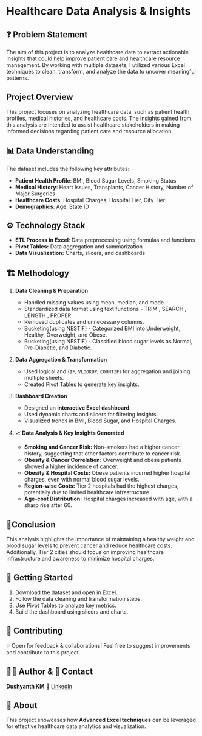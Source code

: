 # Healthcare Data Analysis & Insights

## ❓ Problem Statement
The aim of this project is to analyze healthcare data to extract actionable insights that could help improve patient care and healthcare resource management. By working with multiple datasets, I utilized various Excel techniques to clean, transform, and analyze the data to uncover meaningful patterns.

## Project Overview
This project focuses on analyzing healthcare data, such as patient health profiles, medical histories, and healthcare costs. The insights gained from this analysis are intended to assist healthcare stakeholders in making informed decisions regarding patient care and resource allocation.

## 📊 Data Understanding
The dataset includes the following key attributes:
- **Patient Health Profile**: BMI, Blood Sugar Levels, Smoking Status
- **Medical History**: Heart Issues, Transplants, Cancer History, Number of Major Surgeries
- **Healthcare Costs**: Hospital Charges, Hospital Tier, City Tier
- **Demographics**: Age, State ID

## ⚙️ Technology Stack
- **ETL Process in Excel**: Data preprocessing using formulas and functions
- **Pivot Tables:** Data aggregation and summarization
- **Data Visualization:** Charts, slicers, and dashboards

## 🏗️ Methodology
1. **Data Cleaning & Preparation**
   - Handled missing values using mean, median, and mode.
   - Standardized data format using text functions - TRIM , SEARCH , LENGTH , PROPER  
   - Removed duplicates and unnecessary columns.
   - Bucketing(using NESTIF) - Categorized BMI into Underweight, Healthy, Overweight, and Obese.
   - Bucketing(using NESTIF) - Classified blood sugar levels as Normal, Pre-Diabetic, and Diabetic.
   
2. **Data Aggregation & Transformation**
   - Used logical and (`IF`, `VLOOKUP`, `COUNTIF`) for aggregation and joining multiple sheets.
   - Created Pivot Tables to generate key insights.
  
3. **Dashboard Creation**
   - Designed an **interactive Excel dashboard**.
   - Used dynamic charts and slicers for filtering insights.
   - Visualized trends in BMI, Blood Sugar, and Hospital Charges.

4. **📈 Data Analysis & Key Insights Generated**
   - **Smoking and Cancer Risk:** Non-smokers had a higher cancer history, suggesting that other factors contribute to cancer risk.
   - **Obesity & Cancer Correlation:** Overweight and obese patients showed a higher incidence of cancer.
   - **Obesity & Hospital Costs:** Obese patients incurred higher hospital charges, even with normal blood sugar levels.
   - **Region-wise Costs:** Tier 2 hospitals had the highest charges, potentially due to limited healthcare infrastructure.
   - **Age-cost Distribution:** Hospital charges increased with age, with a sharp rise after 60.

## 🔹Conclusion
This analysis highlights the importance of maintaining a healthy weight and blood sugar levels to prevent cancer and reduce healthcare costs. Additionally, Tier 2 cities should focus on improving healthcare infrastructure and awareness to minimize hospital charges.

## 🚀 Getting Started
1. Download the dataset and open in Excel.
2. Follow the data cleaning and transformation steps.
3. Use Pivot Tables to analyze key metrics.
4. Build the dashboard using slicers and charts.

## 🤝 Contributing
💡 Open for feedback & collaborations! Feel free to suggest improvements and contribute to this project.

## 👨‍💻 Author & 📌 Contact
**Dushyanth KM** 🔗 [LinkedIn](https://www.linkedin.com/in/dushyanth-km-666660260/)

## 📢 About
This project showcases how **Advanced Excel techniques** can be leveraged for effective healthcare data analytics and visualization.
